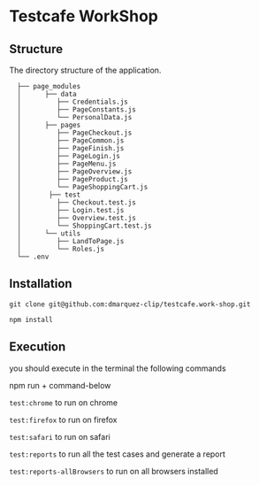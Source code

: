 # Testcafe WorkShop## StructureThe directory structure of the application.```  ├── page_modules  │      ├── data  │         ├── Credentials.js  │         ├── PageConstants.js  │         └── PersonalData.js  │      ├── pages  │         ├── PageCheckout.js  │         ├── PageCommon.js  │         ├── PageFinish.js  │         ├── PageLogin.js  │         ├── PageMenu.js  │         ├── PageOverview.js  │         ├── PageProduct.js  │         └── PageShoppingCart.js  │       ├── test  │         ├── Checkout.test.js  │         ├── Login.test.js  │         ├── Overview.test.js  │         └── ShoppingCart.test.js  │      └── utils  │         ├── LandToPage.js  │         └── Roles.js    └── .env  ```## Installation``git clone git@github.com:dmarquez-clip/testcafe.work-shop.git````npm install``## Executionyou should execute in the terminal the following commandsnpm run + command-below``test:chrome`` to run on chrome``test:firefox`` to run on firefox``test:safari`` to run on safari``test:reports`` to run all the test cases and generate a report``test:reports-allBrowsers`` to run on all browsers installed 